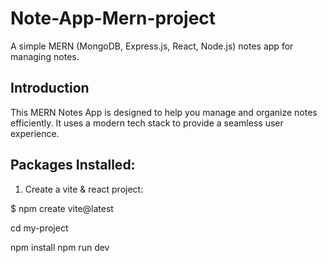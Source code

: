 # Note-App-Mern-project

A simple MERN (MongoDB, Express.js, React, Node.js) notes app for managing notes.

## Introduction

This MERN Notes App is designed to help you manage and organize  notes efficiently. It uses a modern tech stack to provide a seamless user experience.

## Packages Installed:

1. Create a vite & react project:

$ npm create vite@latest

cd my-project

npm install
npm run dev

